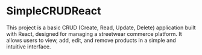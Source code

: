 # SimpleCRUDReact
This project is a basic CRUD (Create, Read, Update, Delete) application built with React, designed for managing a streetwear commerce platform. It allows users to view, add, edit, and remove products in a simple and intuitive interface.
